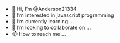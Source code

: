 - 👋 Hi, I’m @Anderson21334
- 👀 I’m interested in javascript programming
- 🌱 I’m currently learning ...
- 💞️ I’m looking to collaborate on ...
- 📫 How to reach me ...

<!---
Anderson21334/Anderson21334 is a ✨ special ✨ repository because its `README.md` (this file) appears on your GitHub profile.
You can click the Preview link to take a look at your changes.
--->
